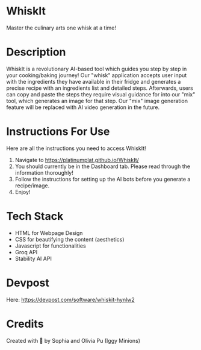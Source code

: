 # WhiskIt
Master the culinary arts one whisk at a time!

# Description
WhiskIt is a revolutionary AI-based tool which guides you step by step in your cooking/baking journey! Our "whisk" application accepts user input with the ingredients they have available in their fridge and generates a precise recipe with an ingredients list and detailed steps. Afterwards, users can copy and paste the steps they require visual guidance for into our "mix" tool, which generates an image for that step. Our "mix" image generation feature will be replaced with AI video generation in the future.

# Instructions For Use
Here are all the instructions you need to access WhiskIt!

1. Navigate to https://platinumplat.github.io/WhiskIt/
2. You should currently be in the Dashboard tab. Please read through the information thoroughly!
3. Follow the instructions for setting up the AI bots before you generate a recipe/image.
4. Enjoy!

# Tech Stack
- HTML for Webpage Design
- CSS for beautifying the content (aesthetics)
- Javascript for functionalities
- Groq API
- Stability AI API

# Devpost
Here: https://devpost.com/software/whiskit-hynlw2

# Credits
Created with 💖 by Sophia and Olivia Pu (Iggy Minions)
